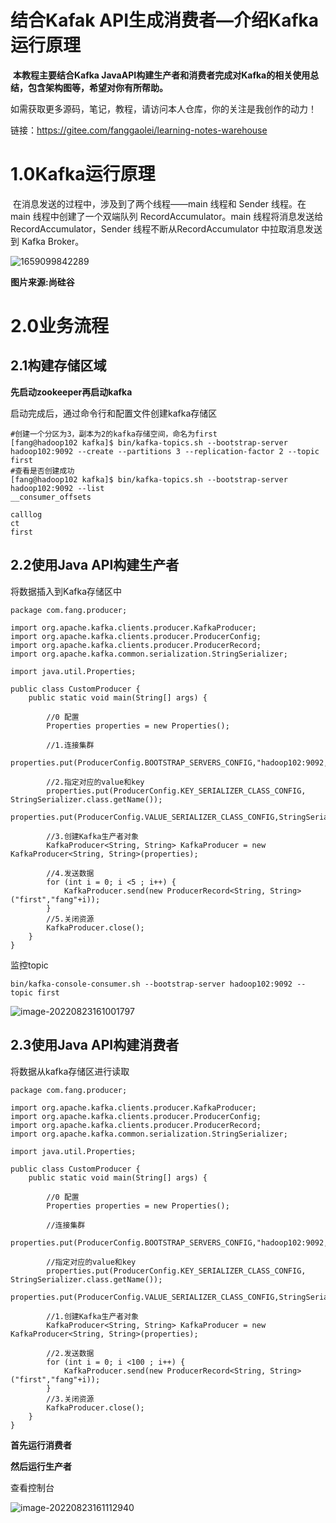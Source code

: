 # 结合Kafak API生成消费者—介绍Kafka运行原理

​		**本教程主要结合Kafka JavaAPI构建生产者和消费者完成对Kafka的相关使用总结，包含架构图等，希望对你有所帮助。**

如需获取更多源码，笔记，教程，请访问本人仓库，你的关注是我创作的动力！

链接：https://gitee.com/fanggaolei/learning-notes-warehouse

# 1.0Kafka运行原理

​       在消息发送的过程中，涉及到了两个线程——main 线程和 Sender 线程。在 main 线程中创建了一个双端队列 RecordAccumulator。main 线程将消息发送给 RecordAccumulator，Sender 线程不断从RecordAccumulator 中拉取消息发送到 Kafka Broker。

![1659099842289](https://pic-1313413291.cos.ap-nanjing.myqcloud.com/1659099842289.png)

**图片来源:尚硅谷**

# 2.0业务流程

## 2.1构建存储区域

**先启动zookeeper再启动kafka**

启动完成后，通过命令行和配置文件创建kafka存储区

```
#创建一个分区为3，副本为2的kafka存储空间，命名为first
[fang@hadoop102 kafka]$ bin/kafka-topics.sh --bootstrap-server hadoop102:9092 --create --partitions 3 --replication-factor 2 --topic first
#查看是否创建成功
[fang@hadoop102 kafka]$ bin/kafka-topics.sh --bootstrap-server hadoop102:9092 --list
__consumer_offsets

calllog
ct
first
```

## 2.2使用Java API构建生产者

将数据插入到Kafka存储区中

```
package com.fang.producer;

import org.apache.kafka.clients.producer.KafkaProducer;
import org.apache.kafka.clients.producer.ProducerConfig;
import org.apache.kafka.clients.producer.ProducerRecord;
import org.apache.kafka.common.serialization.StringSerializer;

import java.util.Properties;

public class CustomProducer {
    public static void main(String[] args) {

        //0 配置
        Properties properties = new Properties();

        //1.连接集群
        properties.put(ProducerConfig.BOOTSTRAP_SERVERS_CONFIG,"hadoop102:9092,hadoop103:9092");

        //2.指定对应的value和key
        properties.put(ProducerConfig.KEY_SERIALIZER_CLASS_CONFIG, StringSerializer.class.getName());
        properties.put(ProducerConfig.VALUE_SERIALIZER_CLASS_CONFIG,StringSerializer.class.getName());

        //3.创建Kafka生产者对象
        KafkaProducer<String, String> KafkaProducer = new KafkaProducer<String, String>(properties);

        //4.发送数据
        for (int i = 0; i <5 ; i++) {
            KafkaProducer.send(new ProducerRecord<String, String>("first","fang"+i));
        }
        //5.关闭资源
        KafkaProducer.close();
    }
}

```

监控topic

```
bin/kafka-console-consumer.sh --bootstrap-server hadoop102:9092 --topic first
```

![image-20220823161001797](https://pic-1313413291.cos.ap-nanjing.myqcloud.com/image-20220823161001797.png)

## 2.3使用Java API构建消费者

将数据从kafka存储区进行读取

```
package com.fang.producer;

import org.apache.kafka.clients.producer.KafkaProducer;
import org.apache.kafka.clients.producer.ProducerConfig;
import org.apache.kafka.clients.producer.ProducerRecord;
import org.apache.kafka.common.serialization.StringSerializer;

import java.util.Properties;

public class CustomProducer {
    public static void main(String[] args) {

        //0 配置
        Properties properties = new Properties();

        //连接集群
        properties.put(ProducerConfig.BOOTSTRAP_SERVERS_CONFIG,"hadoop102:9092,hadoop103:9092");

        //指定对应的value和key
        properties.put(ProducerConfig.KEY_SERIALIZER_CLASS_CONFIG, StringSerializer.class.getName());
        properties.put(ProducerConfig.VALUE_SERIALIZER_CLASS_CONFIG,StringSerializer.class.getName());

        //1.创建Kafka生产者对象
        KafkaProducer<String, String> KafkaProducer = new KafkaProducer<String, String>(properties);

        //2.发送数据
        for (int i = 0; i <100 ; i++) {
            KafkaProducer.send(new ProducerRecord<String, String>("first","fang"+i));
        }
        //3.关闭资源
        KafkaProducer.close();
    }
}
```

**首先运行消费者**

**然后运行生产者**

查看控制台

![image-20220823161112940](https://pic-1313413291.cos.ap-nanjing.myqcloud.com/image-20220823161112940.png)
